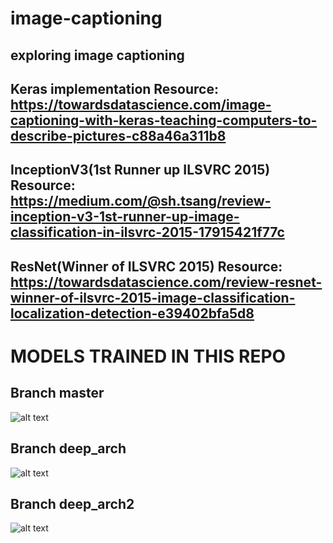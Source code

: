# image-captioning
## exploring image captioning
## Keras implementation Resource: https://towardsdatascience.com/image-captioning-with-keras-teaching-computers-to-describe-pictures-c88a46a311b8
## InceptionV3(1st Runner up ILSVRC 2015) Resource: https://medium.com/@sh.tsang/review-inception-v3-1st-runner-up-image-classification-in-ilsvrc-2015-17915421f77c
## ResNet(Winner of ILSVRC 2015) Resource: https://towardsdatascience.com/review-resnet-winner-of-ilsvrc-2015-image-classification-localization-detection-e39402bfa5d8
# MODELS TRAINED IN THIS REPO
## Branch master
![alt text](https://github.com/vipul43/image_captioning/blob/resNet152V2/images/model1_arch.png?raw=true)
## Branch deep_arch
![alt text](https://github.com/vipul43/image_captioning/blob/resNet152V2/images/model2_arch.png?raw=true)
## Branch deep_arch2
![alt text](https://github.com/vipul43/image_captioning/blob/resNet152v2/images/model3_arch.png?raw=true)
